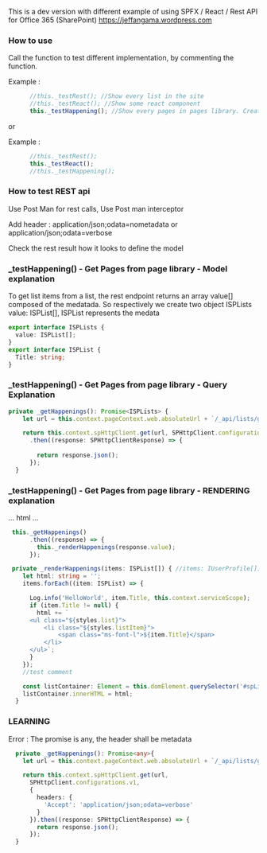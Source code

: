 This is a dev version with different example of using SPFX / React / Rest API for Office 365 (SharePoint)
https://jeffangama.wordpress.com

### How to use

Call the function to test different implementation, by commenting the function.

Example :
```typescript
      //this._testRest(); //Show every list in the site
      //this._testReact(); //Show some react component
      this._testHappening(); //Show every pages in pages library. Create a page library first
```
or 

Example :
```typescript
      //this._testRest();
      this._testReact();
      //this._testHappening();
```
### How to test REST api
Use Post Man for rest calls, Use Post man interceptor

Add header :
application/json;odata=nometadata
or
application/json;odata=verbose

Check the rest result how it looks to define the model

### _testHappening() - Get Pages from page library - Model explanation

To get list items from a list, the rest endpoint returns an array value[] composed of the medatada.
So respectively we create two object ISPLists value: ISPList[], ISPList represents the medata
```typescript
export interface ISPLists {
  value: ISPList[];
}
export interface ISPList {
  Title: string;
}
```
### _testHappening() - Get Pages from page library - Query Explanation
```typescript
private _getHappenings(): Promise<ISPLists> {
    let url = this.context.pageContext.web.absoluteUrl + `/_api/lists/getbytitle('Pages')/items`;

    return this.context.spHttpClient.get(url, SPHttpClient.configurations.v1)
      .then((response: SPHttpClientResponse) => {
     
        return response.json();
      });
  }
```
### _testHappening() - Get Pages from page library - RENDERING explanation

...
html
...
```typescript
 this._getHappenings()
      .then((response) => {
        this._renderHappenings(response.value);
      });
```

```typescript
 private _renderHappenings(items: ISPList[]) { //items: IUserProfile[]) {
    let html: string = '';
    items.forEach((item: ISPList) => {

      Log.info('HelloWorld', item.Title, this.context.serviceScope);
      if (item.Title != null) {
        html += `
      <ul class="${styles.list}">
          <li class="${styles.listItem}">
              <span class="ms-font-l">${item.Title}</span>
          </li>
      </ul>`;
      }
    });
    //test comment

    const listContainer: Element = this.domElement.querySelector('#spListContainer');
    listContainer.innerHTML = html;
  }
```

  ### LEARNING

  Error : The promise is any, the header shall be metadata
```typescript
  private _getHappenings(): Promise<any>{
    let url = this.context.pageContext.web.absoluteUrl + `/_api/lists/getbytitle('Pages')/items`;

    return this.context.spHttpClient.get(url,
      SPHttpClient.configurations.v1,
      {
        headers: {
          'Accept': 'application/json;odata=verbose'
        }
      }).then((response: SPHttpClientResponse) => {
        return response.json();
      });
  }
  ```